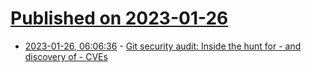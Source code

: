 # [Published on 2023-01-26](index.md)

* [2023-01-26, 06:06:36](https://lobste.rs/s/otlq7j/git_security_audit_inside_hunt_for) - [Git security audit: Inside the hunt for - and discovery of - CVEs](https://about.gitlab.com/blog/2023/01/24/git-security-audit/)
